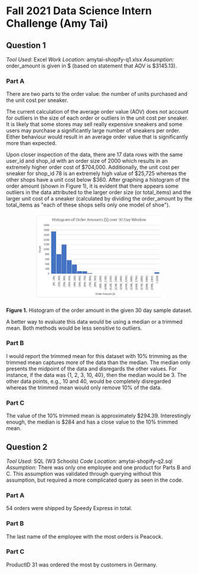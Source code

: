 # Fall 2021 Data Science Intern Challenge (Amy Tai)

## Question 1
*Tool Used:* Excel 
*Work Location:* amytai-shopify-q1.xlsx
*Assumption:* order_amount is given in $ (based on statement that AOV is $3145.13).

### Part A
There are two parts to the order value: the number of units purchased and the unit cost per sneaker. 

The current calculation of the average order value (AOV) does not account for outliers in the size of each order or outliers in the unit cost per sneaker. It is likely that some stores may sell really expensive sneakers and some users may purchase a significantly large number of sneakers per order. Either behaviour would result in an average order value that is significantly more than expected. 

Upon closer inspection of the data, there are 17 data rows with the same user_id and shop_id with an order size of 2000 which results in an extremely higher order cost of $704,000. Additionally, the unit cost per sneaker for shop_id 78 is an extremely high value of $25,725 whereas the other shops have a unit cost below $360. After graphing a histogram of the order amount (shown in Figure 1), it is evident that there appears some outliers in the data attributed to the larger order size (or total_items) and the larger unit cost of a sneaker (calculated by dividing the order_amount by the total_items as "each of these shops sells only one model of shoe"). 

<p align="center">
  <img src="./Order Amount Histogram.JPG" width="350" alt="Histogram of Order Amounts"/>
</p>

**Figure 1.** Histogram of the order amount in the given 30 day sample dataset.

A better way to evaluate this data would be using a median or a trimmed mean. Both methods would be less sensitive to outliers. 

### Part B
I would report the trimmed mean for this dataset with 10% trimming as the trimmed mean captures more of the data than the median. The median only presents the midpoint of the data and disregards the other values. For instance, if the data was {1, 2, 3, 10, 40}, then the median would be 3. The other data points, e.g., 10 and 40, would be completely disregarded whereas the trimmed mean would only remove 10% of the data. 

### Part C
The value of the 10% trimmed mean is approximately $294.39. Interestingly enough, the median is $284 and has a close value to the 10% trimmed mean. 

## Question 2
*Tool Used:* SQL (W3 Schools)
*Code Location:* amytai-shopify-q2.sql
*Assumption:* There was only one employee and one product for Parts B and C. This assumption was validated through querying without this assumption, but required a more complicated query as seen in the code. 

### Part A
54 orders were shipped by Speedy Express in total.

### Part B
The last name of the employee with the most orders is Peacock.

### Part C
ProductID 31 was ordered the most by customers in Germany.